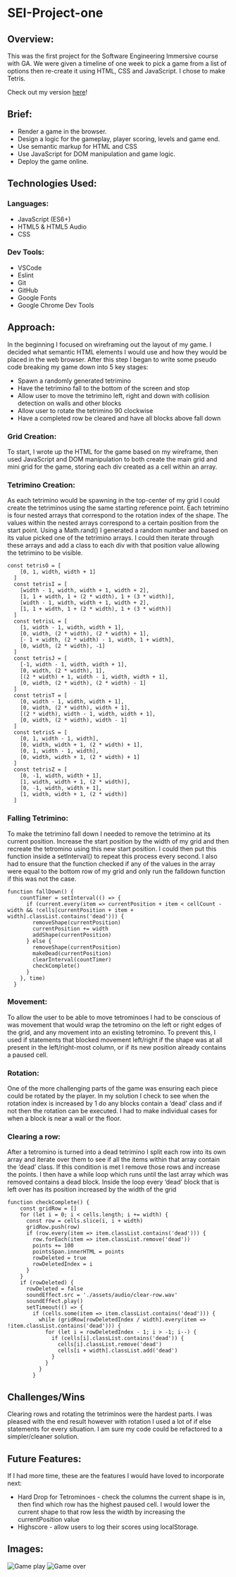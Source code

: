 # SEI-Project-one

## Overview:
This was the first project for the Software Engineering Immersive course with GA. We were given a timeline of one week to pick a game from a list of options then re-create it using HTML, CSS and JavaScript. I chose to make Tetris.

Check out my version [here](https://greezybob.github.io/Tetris-City/)!

## Brief:
* Render a game in the browser.
* Design a logic for the gameplay, player scoring, levels and game end.
* Use semantic markup for HTML and CSS
* Use JavaScript for DOM manipulation and game logic.
* Deploy the game online.

## Technologies Used:

### Languages:
* JavaScript (ES6+)
* HTML5 & HTML5 Audio
* CSS

### Dev Tools:
* VSCode
* Eslint
* Git
* GitHub
* Google Fonts
* Google Chrome Dev Tools

## Approach:
In the beginning I focused on wireframing out the layout of my game. I decided what semantic HTML elements I would use and how they would be placed in the web browser. After this step I began to write some pseudo code breaking my game down into 5 key stages:
* Spawn a randomly generated tetrimino
* Have the tetrimino fall to the bottom of the screen and stop
* Allow user to move the tetrimino left, right and down with collision detection on walls and other blocks
* Allow user to rotate the tetrimino 90 clockwise
* Have a completed row be cleared and have all blocks above fall down


### Grid Creation:
To start, I wrote up the HTML for the game based on my wireframe, then used JavaScript and DOM manipulation to both create the main grid and mini grid for the game, storing each div created as a cell within an array.


### Tetrimino Creation:
As each tetrimino would be spawning in the top-center of my grid I could create the tetriminos using the same starting reference point. Each tetrimino is four nested arrays that correspond to the rotation index of the shape. The values within the nested arrays correspond to a certain position from the start point. Using a Math.rand() I generated a random number and based on its value picked one of the tetrimino arrays. I could then iterate through these arrays and add a class to each div with that position value allowing the tetrimino to be visible.

```
const tetrisO = [
    [0, 1, width, width + 1]
  ]
  const tetrisI = [
    [width - 1, width, width + 1, width + 2],
    [1, 1 + width, 1 + (2 * width), 1 + (3 * width)],
    [width - 1, width, width + 1, width + 2],
    [1, 1 + width, 1 + (2 * width), 1 + (3 * width)]
  ]
  const tetrisL = [
    [1, width - 1, width, width + 1],
    [0, width, (2 * width), (2 * width) + 1],
    [- 1 + width, (2 * width) - 1, width, 1 + width],
    [0, width, (2 * width), -1]
  ]
  const tetrisJ = [
    [-1, width - 1, width, width + 1],
    [0, width, (2 * width), 1],
    [(2 * width) + 1, width - 1, width, width + 1],
    [0, width, (2 * width), (2 * width) - 1]
  ]
  const tetrisT = [
    [0, width - 1, width, width + 1],
    [0, width, (2 * width), width + 1],
    [(2 * width), width - 1, width, width + 1],
    [0, width, (2 * width), width - 1]
  ]
  const tetrisS = [
    [0, 1, width - 1, width],
    [0, width, width + 1, (2 * width) + 1],
    [0, 1, width - 1, width],
    [0, width, width + 1, (2 * width) + 1]
  ]
  const tetrisZ = [
    [0, -1, width, width + 1],
    [1, width, width + 1, (2 * width)],
    [0, -1, width, width + 1],
    [1, width, width + 1, (2 * width)]
  ]
  ```


### Falling Tetrimino:
To make the tetrimino fall down I needed to remove the tetrimino at its current position. Increase the start position by the width of my grid and then recreate the tetromino using this new start position. I could then put this function inside a setInterval() to repeat this process every second. I also had to ensure that the function checked if any of the values in the array were equal to the bottom row of my grid and only run the falldown function if this was not the case.
```
function fallDown() {
    countTimer = setInterval(() => {
      if (current.every(item => currentPosition + item < cellCount - width && !cells[currentPosition + item + width].classList.contains('dead'))) {
        removeShape(currentPosition)
        currentPosition += width
        addShape(currentPosition)
      } else {
        removeShape(currentPosition)
        makeDead(currentPosition)
        clearInterval(countTimer)
        checkComplete()
      }
    }, time)
  }
```

### Movement:
To allow the user to be able to move tetrominoes I had to be conscious of was movement that would wrap the tetromino on the left or right edges of the grid, and any movement into an existing tetromino. To prevent this, I used if statements that blocked movement left/right if the shape was at all present in the left/right-most column, or if its new position already contains a paused cell.


### Rotation:
One of the more challenging parts of the game was ensuring each piece could be rotated by the player. In my solution I check to see when the rotation index is increased by 1 do any blocks contain a ‘dead’ class and if not then the rotation can be executed. I had to make individual cases for when a block is near a wall or the floor.


### Clearing a row:
After a tetromino is turned into a dead tetrimino I split each row into its own array and iterate over them to see if all the items within that array contain the ‘dead’ class. If this condition is met I remove those rows and increase the points. I then have a while loop which runs until the last array which was removed contains a dead block. Inside the loop every ‘dead’ block that is left over has its position increased by the width of the grid
```
function checkComplete() {
    const gridRow = []
    for (let i = 0; i < cells.length; i += width) {
      const row = cells.slice(i, i + width)
      gridRow.push(row)
      if (row.every(item => item.classList.contains('dead'))) {
        row.forEach(item => item.classList.remove('dead'))
        points += 100
        pointsSpan.innerHTML = points
        rowDeleted = true
        rowDeletedIndex = i
      }
    }
    if (rowDeleted) {
      rowDeleted = false
      soundEffect.src = './assets/audio/clear-row.wav'
      soundEffect.play()
      setTimeout(() => {
        if (cells.some(item => item.classList.contains('dead'))) {
          while (gridRow[rowDeletedIndex / width].every(item => !item.classList.contains('dead'))) {
            for (let i = rowDeletedIndex - 1; i > -1; i--) {
              if (cells[i].classList.contains('dead')) {
                cells[i].classList.remove('dead')
                cells[i + width].classList.add('dead')
              }
            }
          }
        }
```
## Challenges/Wins
Clearing rows and rotating the tetriminos were the hardest parts. I was pleased with the end result however with rotation I used a lot of if else statements for every situation. I am sure my code could be refactored to a simpler/cleaner solution.

## Future Features:
If I had more time, these are the features I would have loved to incorporate next:

* Hard Drop for Tetrominoes -  check the columns the current shape is in, then find which row has the highest paused cell. I would lower the current shape to that  row less the width by increasing the currentPosition value
* Highscore - allow users to log their scores using localStorage.


## Images:
![Game play](./assets/GamePlay.png)
![Game over](./assets/GameOver.png)


